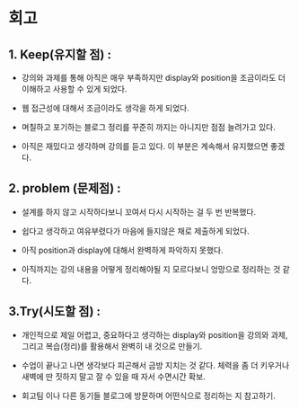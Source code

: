 # 회고

## 1. Keep(유지할 점) :

- 강의와 과제를 통해 아직은 매우 부족하지만 display와 position을 조금이라도 더 이해하고 사용할 수 있게 되었다.

- 웹 접근성에 대해서 조금이라도 생각을 하게 되었다.

- 며칠하고 포기하는 블로그 정리를 꾸준히 까지는 아니지만 점점 늘려가고 있다.

- 아직은 재밌다고 생각하며 강의를 듣고 있다. 이 부분은 계속해서 유지했으면 좋겠다.

## 2. problem (문제점) :

- 설계를 하지 않고 시작하다보니 꼬여서 다시 시작하는 걸 두 번 반복했다.

- 쉽다고 생각하고 여유부렸다가 마음에 들지않은 채로 제출하게 되었다.

- 아직 position과 display에 대해서 완벽하게 파악하지 못했다.

- 아직까지는 강의 내용을 어떻게 정리해야될 지 모르다보니 엉망으로 정리하는 것 같다.

## 3.Try(시도할 점) :

- 개인적으로 제일 어렵고, 중요하다고 생각하는 display와 position을 강의와 과제, 그리고 복습(정리)를 활용해서 완벽히 내 것으로 만들기.

- 수업이 끝나고 나면 생각보다 피곤해서 금방 지치는 것 같다. 체력을 좀 더 키우거나 새벽에 딴 짓하지 말고 잘 수 있을 때 자서 수면시간 확보.

- 회고팀 이나 다른 동기들 블로그에 방문하며 어떤식으로 정리하는 지 참고하기.
